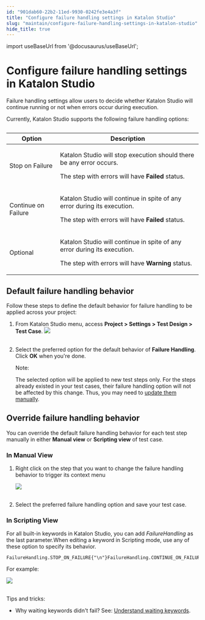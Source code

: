 ```yaml
---
id: "901dab60-22b2-11ed-9930-0242fe3e4a3f"
title: "Configure failure handling settings in Katalon Studio"
slug: "maintain/configure-failure-handling-settings-in-katalon-studio"
hide_title: true
---
```

import useBaseUrl from '@docusaurus/useBaseUrl';


# <a id="id" class="anchor_top_offset"/><a id="ariaid-title1" class="anchor_top_offset"/>Configure failure handling settings in <span xmlns="http://www.w3.org/1999/xhtml" className="ph">Katalon Studio</span> 

<p xmlns="http://www.w3.org/1999/xhtml" className="p">Failure handling settings allow users to decide whether Katalon   Studio will continue running or not when errors occur during   execution.</p> 
<p xmlns="http://www.w3.org/1999/xhtml" className="p">Currently, Katalon Studio supports the following failure   handling options:</p> 
<table xmlns="http://www.w3.org/1999/xhtml" className="table anchor_top_offset" id="id__24346c4a-54da-4b9a-9d81-eaa36cc54c7f"><caption /><thead className="thead"><tr className><th className="entry anchor_top_offset" id="id__24346c4a-54da-4b9a-9d81-eaa36cc54c7f__entry__1">Option</th><th className="entry anchor_top_offset" id="id__24346c4a-54da-4b9a-9d81-eaa36cc54c7f__entry__2">Description</th></tr></thead><tbody className="tbody"><tr className><td className="entry" headers="id__24346c4a-54da-4b9a-9d81-eaa36cc54c7f__entry__1 id__24346c4a-54da-4b9a-9d81-eaa36cc54c7f__entry__2 ">Stop on Failure</td><td className="entry" headers="id__24346c4a-54da-4b9a-9d81-eaa36cc54c7f__entry__1 id__24346c4a-54da-4b9a-9d81-eaa36cc54c7f__entry__2 ">         <p className="p">Katalon Studio will stop execution should there be any error           occurs.</p>         <p className="p">The step with errors will have <strong className="ph b">Failed</strong>           status.</p>       </td></tr><tr className><td className="entry" headers="id__24346c4a-54da-4b9a-9d81-eaa36cc54c7f__entry__1 id__24346c4a-54da-4b9a-9d81-eaa36cc54c7f__entry__2 ">Continue on Failure</td><td className="entry" headers="id__24346c4a-54da-4b9a-9d81-eaa36cc54c7f__entry__1 id__24346c4a-54da-4b9a-9d81-eaa36cc54c7f__entry__2 ">         <p className="p">Katalon Studio will continue in spite of any error during its           execution.</p>         <p className="p">The step with errors will have <strong className="ph b">Failed</strong>           status.</p>       </td></tr><tr className><td className="entry" headers="id__24346c4a-54da-4b9a-9d81-eaa36cc54c7f__entry__1 id__24346c4a-54da-4b9a-9d81-eaa36cc54c7f__entry__2 ">Optional</td><td className="entry" headers="id__24346c4a-54da-4b9a-9d81-eaa36cc54c7f__entry__1 id__24346c4a-54da-4b9a-9d81-eaa36cc54c7f__entry__2 ">         <p className="p">Katalon Studio will continue in spite of any error during its           execution.</p>         <p className="p"> The step with errors will have <strong className="ph b">Warning</strong>           status.</p>       </td></tr></tbody></table> 

## <a id="id_1" class="anchor_top_offset"/>Default failure handling behavior

<p xmlns="http://www.w3.org/1999/xhtml" className="p">Follow these steps to define the default behavior for failure   handling to be applied across your project:</p> 
<ol xmlns="http://www.w3.org/1999/xhtml" className="ol"><li className="li">From Katalon Studio menu, access <strong className="ph b">Project &gt;       Settings &gt; Test Design &gt; Test Case</strong>. <img className="image" src={useBaseUrl("https://github.com/katalon-studio/docs-images/raw/master/katalon-studio/docs/failure-handling/image2017-6-30-203A363A43.png")} /><br /><br />   </li><li className="li">     <p className="p">Select the preferred option for the default behavior of       <strong className="ph b">Failure Handling</strong>. Click <strong className="ph b">OK</strong> when       you're done.</p>     <div className="note note note_note"><span className="note__title">Note:</span>        <p className="p">The selected option will be applied to new test steps only. For         the steps already existed in your test cases, their failure         handling option will not be affected by this change. Thus, you may         need to <a className="xref" href="/docs/maintain/configure-failure-handling-settings-in-katalon-studio#id_2">update           them manually</a>.</p>     </div>   </li></ol> 
    

## <a id="id_2" class="anchor_top_offset"/>Override failure handling behavior

    
      
<p xmlns="http://www.w3.org/1999/xhtml" className="p">You can override the default failure handling behavior for each   test step manually in either <strong className="ph b">Manual view</strong> or   <strong className="ph b">Scripting view</strong> of test case. </p> 
    
          
      

### <a id="id_3" class="anchor_top_offset"/>In Manual View

      
        
<ol xmlns="http://www.w3.org/1999/xhtml" className="ol">   <li className="li">     <p className="p">Right click on the step that you want to change the failure       handling behavior to trigger its context menu</p>     <p className="p">       <img className="image" src={useBaseUrl("https://github.com/katalon-studio/docs-images/raw/master/katalon-studio/docs/failure-handling/image2017-8-18-153A133A36.png")} /><br /><br />     </p>   </li>   <li className="li">     <p className="p">Select the preferred failure handling option and save your test       case.</p>   </li> </ol> 
      
    

### <a id="id_4" class="anchor_top_offset"/>In Scripting View

<p xmlns="http://www.w3.org/1999/xhtml" className="p">For all built-in keywords in Katalon Studio, you can add   <em className="ph i">FailureHandling</em> as the last parameter.When editing a   keyword in Scripting mode, use any of these option to specify its   behavior.</p> 
<pre xmlns="http://www.w3.org/1999/xhtml" className="pre codeblock"><code>FailureHandling.STOP_ON_FAILURE{"\n"}FailureHandling.CONTINUE_ON_FAILURE{"\n"}FailureHandling.OPTIONAL{"\n"}</code></pre> 
<p xmlns="http://www.w3.org/1999/xhtml" className="p">For example:</p> 
<p xmlns="http://www.w3.org/1999/xhtml" className="p">   <img className="image" src={useBaseUrl("https://github.com/katalon-studio/docs-images/raw/master/katalon-studio/docs/failure-handling/23.png")} /><br /><br /> </p> 
<div xmlns="http://www.w3.org/1999/xhtml" className="p">Tips and tricks: <ul className="ul"><li className="li"><p className="p"> Why waiting keywords didn't fail? See: <a className="xref" href="/docs/create-tests/keywords/using-keywords-in-katalon-studio/web-testing/understand-waiting-keywords-in-katalon-studio">Understand
          waiting keywords</a>.</p></li></ul></div>
